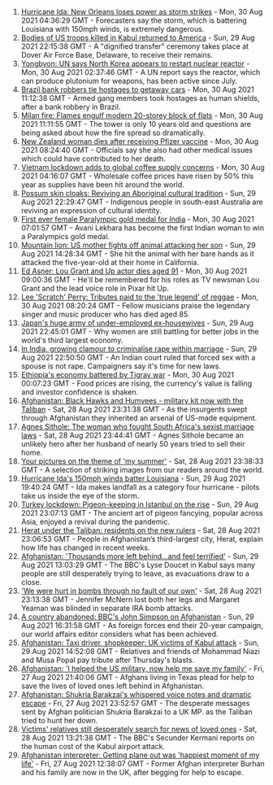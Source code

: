 1. [Hurricane Ida: New Orleans loses power as storm strikes](https://www.bbc.co.uk/news/world-us-canada-58378788?at_medium=RSS&at_campaign=KARANGA) - Mon, 30 Aug 2021 04:36:29 GMT - Forecasters say the storm, which is battering Louisiana with 150mph winds, is extremely dangerous.
2. [Bodies of US troops killed in Kabul returned to America](https://www.bbc.co.uk/news/world-us-canada-58380339?at_medium=RSS&at_campaign=KARANGA) - Sun, 29 Aug 2021 22:15:38 GMT - A "dignified transfer" ceremony takes place at Dover Air Force Base, Delaware, to receive their remains.
3. [Yongbyon: UN says North Korea appears to restart nuclear reactor](https://www.bbc.co.uk/news/world-asia-58380547?at_medium=RSS&at_campaign=KARANGA) - Mon, 30 Aug 2021 02:37:46 GMT - A UN report says the reactor, which can produce plutonium for weapons, has been active since July.
4. [Brazil bank robbers tie hostages to getaway cars](https://www.bbc.co.uk/news/world-latin-america-58382410?at_medium=RSS&at_campaign=KARANGA) - Mon, 30 Aug 2021 11:12:38 GMT - Armed gang members took hostages as human shields, after a bank robbery in Brazil.
5. [Milan fire: Flames engulf modern 20-storey block of flats](https://www.bbc.co.uk/news/world-europe-58385014?at_medium=RSS&at_campaign=KARANGA) - Mon, 30 Aug 2021 11:11:55 GMT - The tower is only 10 years old and questions are being asked about how the fire spread so dramatically.
6. [New Zealand woman dies after receiving Pfizer vaccine](https://www.bbc.co.uk/news/world-asia-58380867?at_medium=RSS&at_campaign=KARANGA) - Mon, 30 Aug 2021 08:24:40 GMT - Officials say she also had other medical issues which could have contributed to her death.
7. [Vietnam lockdown adds to global coffee supply concerns](https://www.bbc.co.uk/news/business-58380797?at_medium=RSS&at_campaign=KARANGA) - Mon, 30 Aug 2021 04:16:07 GMT - Wholesale coffee prices have risen by 50% this year as supplies have been hit around the world.
8. [Possum skin cloaks: Reviving an Aboriginal cultural tradition](https://www.bbc.co.uk/news/world-australia-58338411?at_medium=RSS&at_campaign=KARANGA) - Sun, 29 Aug 2021 22:29:47 GMT - Indigenous people in south-east Australia are reviving an expression of cultural identity.
9. [First ever female Paralympic gold medal for India](https://www.bbc.co.uk/news/world-asia-india-58339652?at_medium=RSS&at_campaign=KARANGA) - Mon, 30 Aug 2021 07:01:57 GMT - Avani Lekhara has become the first Indian woman to win a Paralympics gold medal.
10. [Mountain lion: US mother fights off animal attacking her son](https://www.bbc.co.uk/news/world-us-canada-58375242?at_medium=RSS&at_campaign=KARANGA) - Sun, 29 Aug 2021 14:28:34 GMT - She hit the animal with her bare hands as it attacked the five-year-old at their home in California.
11. [Ed Asner: Lou Grant and Up actor dies aged 91](https://www.bbc.co.uk/news/world-us-canada-58380089?at_medium=RSS&at_campaign=KARANGA) - Mon, 30 Aug 2021 09:00:36 GMT - He'll be remembered for his roles as TV newsman Lou Grant and the lead voice role in Pixar hit Up.
12. [Lee 'Scratch' Perry: Tributes paid to the 'true legend' of reggae](https://www.bbc.co.uk/news/world-latin-america-58379715?at_medium=RSS&at_campaign=KARANGA) - Mon, 30 Aug 2021 08:20:24 GMT - Fellow musicians praise the legendary singer and music producer who has died aged 85.
13. [Japan's huge army of under-employed ex-housewives](https://www.bbc.co.uk/news/business-58301604?at_medium=RSS&at_campaign=KARANGA) - Sun, 29 Aug 2021 22:45:01 GMT - Why women are still battling for better jobs in the world's third largest economy.
14. [In India, growing clamour to criminalise rape within marriage](https://www.bbc.co.uk/news/world-asia-india-58358795?at_medium=RSS&at_campaign=KARANGA) - Sun, 29 Aug 2021 22:50:50 GMT - An Indian court ruled that forced sex with a spouse is not rape. Campaigners say it's time for new laws.
15. [Ethiopia's economy battered by Tigray war](https://www.bbc.co.uk/news/world-africa-58319977?at_medium=RSS&at_campaign=KARANGA) - Mon, 30 Aug 2021 00:07:23 GMT - Food prices are rising, the currency's value is falling and investor confidence is shaken.
16. [Afghanistan: Black Hawks and Humvees - military kit now with the Taliban](https://www.bbc.co.uk/news/world-asia-58356045?at_medium=RSS&at_campaign=KARANGA) - Sat, 28 Aug 2021 23:31:38 GMT - As the insurgents swept through Afghanistan they inherited an arsenal of US-made equipment.
17. [Agnes Sithole: The woman who fought South Africa's sexist marriage laws](https://www.bbc.co.uk/news/world-africa-58349080?at_medium=RSS&at_campaign=KARANGA) - Sat, 28 Aug 2021 23:44:41 GMT - Agnes Sithole became an unlikely hero after her husband of nearly 50 years tried to sell their home.
18. [Your pictures on the theme of 'my summer'](https://www.bbc.co.uk/news/in-pictures-58346963?at_medium=RSS&at_campaign=KARANGA) - Sat, 28 Aug 2021 23:38:33 GMT - A selection of striking images from our readers around the world.
19. [Hurricane Ida's 150mph winds batter Louisiana](https://www.bbc.co.uk/news/world-us-canada-58379885?at_medium=RSS&at_campaign=KARANGA) - Sun, 29 Aug 2021 19:40:24 GMT - Ida makes landfall as a category four hurricane - pilots take us inside the eye of the storm.
20. [Turkey lockdown: Pigeon-keeping in Istanbul on the rise](https://www.bbc.co.uk/news/world-europe-58344157?at_medium=RSS&at_campaign=KARANGA) - Sun, 29 Aug 2021 23:07:13 GMT - The ancient art of pigeon fancying, popular across Asia, enjoyed a revival during the pandemic.
21. [Herat under the Taliban: residents on the new rulers](https://www.bbc.co.uk/news/world-asia-58346909?at_medium=RSS&at_campaign=KARANGA) - Sat, 28 Aug 2021 23:06:53 GMT - People in Afghanistan’s third-largest city, Herat, explain how life has changed in recent weeks.
22. [Afghanistan: 'Thousands more left behind...and feel terrified'](https://www.bbc.co.uk/news/world-asia-58374153?at_medium=RSS&at_campaign=KARANGA) - Sun, 29 Aug 2021 13:03:29 GMT - The BBC's Lyse Doucet in Kabul says many people are still desperately trying to leave, as evacuations draw to a close.
23. ['We were hurt in bombs through no fault of our own'](https://www.bbc.co.uk/news/uk-northern-ireland-58274206?at_medium=RSS&at_campaign=KARANGA) - Sat, 28 Aug 2021 23:13:38 GMT - Jennifer McNern lost both her legs and Margaret Yeaman was blinded in separate IRA bomb attacks.
24. [A country abandoned: BBC's John Simpson on Afghanistan](https://www.bbc.co.uk/news/58377984?at_medium=RSS&at_campaign=KARANGA) - Sun, 29 Aug 2021 16:31:58 GMT - As foreign forces end their 20-year campaign, our world affairs editor considers what has been achieved.
25. [Afghanistan: Taxi driver, shopkeeper: UK victims of Kabul attack](https://www.bbc.co.uk/news/uk-58377804?at_medium=RSS&at_campaign=KARANGA) - Sun, 29 Aug 2021 14:52:08 GMT - Relatives and friends of Mohammad Niazi and Musa Popal pay tribute after Thursday's blasts.
26. [Afghanistan: 'I helped the US military, now help me save my family'](https://www.bbc.co.uk/news/world-us-canada-58349434?at_medium=RSS&at_campaign=KARANGA) - Fri, 27 Aug 2021 21:40:06 GMT - Afghans living in Texas plead for help to save the lives of loved ones left behind in Afghanistan.
27. [Afghanistan: Shukria Barakzai's whispered voice notes and dramatic escape](https://www.bbc.co.uk/news/world-asia-58345901?at_medium=RSS&at_campaign=KARANGA) - Fri, 27 Aug 2021 23:52:57 GMT - The desperate messages sent by Afghan politician Shukria Barakzai to a UK MP. as the Taliban tried to hunt her down.
28. [Victims' relatives still desperately search for news of loved ones](https://www.bbc.co.uk/news/world-asia-58369771?at_medium=RSS&at_campaign=KARANGA) - Sat, 28 Aug 2021 13:21:38 GMT - The BBC's Secunder Kermani reports on the human cost of the Kabul airport attack.
29. [Afghanistan interpreter: Getting plane out was 'happiest moment of my life'](https://www.bbc.co.uk/news/uk-58355250?at_medium=RSS&at_campaign=KARANGA) - Fri, 27 Aug 2021 12:38:07 GMT - Former Afghan interpreter Burhan and his family are now in the UK, after begging for help to escape.
